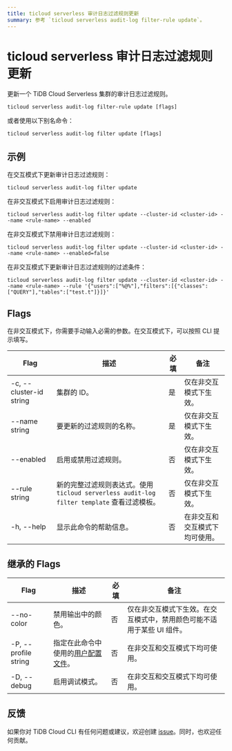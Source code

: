 ```yaml
---
title: ticloud serverless 审计日志过滤规则更新
summary: 参考 `ticloud serverless audit-log filter-rule update`。
---
```


# ticloud serverless 审计日志过滤规则更新

更新一个 TiDB Cloud Serverless 集群的审计日志过滤规则。

```shell
ticloud serverless audit-log filter-rule update [flags]
```

或者使用以下别名命令：

```shell
ticloud serverless audit-log filter update [flags]
```

## 示例

在交互模式下更新审计日志过滤规则：

```shell
ticloud serverless audit-log filter update
```

在非交互模式下启用审计日志过滤规则：

```shell
ticloud serverless audit-log filter update --cluster-id <cluster-id> --name <rule-name> --enabled
```

在非交互模式下禁用审计日志过滤规则：

```shell
ticloud serverless audit-log filter update --cluster-id <cluster-id> --name <rule-name> --enabled=false
```

在非交互模式下更新审计日志过滤规则的过滤条件：

```shell
ticloud serverless audit-log filter update --cluster-id <cluster-id> --name <rule-name> --rule '{"users":["%@%"],"filters":[{"classes":["QUERY"],"tables":["test.t"]}]}'
```

## Flags

在非交互模式下，你需要手动输入必需的参数。在交互模式下，可以按照 CLI 提示填写。

| Flag                    | 描述                                                                                                         | 必填 | 备注                                               |
|-------------------------|--------------------------------------------------------------------------------------------------------------|--------|----------------------------------------------------|
| -c, --cluster-id string | 集群的 ID。                                                                                                 | 是     | 仅在非交互模式下生效。                              |
| --name string           | 要更新的过滤规则的名称。                                                                                     | 是     | 仅在非交互模式下生效。                              |
| --enabled               | 启用或禁用过滤规则。                                                                                         | 否     | 仅在非交互模式下生效。                              |
| --rule string           | 新的完整过滤规则表达式。使用 `ticloud serverless audit-log filter template` 查看过滤模板。                   | 否     | 仅在非交互模式下生效。                              |
| -h, --help              | 显示此命令的帮助信息。                                                                                       | 否     | 在非交互和交互模式下均可使用。                        |

## 继承的 Flags

| Flag                 | 描述                                                                                          | 必填 | 备注                                                                                                              |
|----------------------|------------------------------------------------------------------------------------------------|--------|-------------------------------------------------------------------------------------------------------------------|
| --no-color           | 禁用输出中的颜色。                                                                               | 否     | 仅在非交互模式下生效。在交互模式中，禁用颜色可能不适用于某些 UI 组件。                                              |
| -P, --profile string | 指定在此命令中使用的[用户配置文件](/tidb-cloud/cli-reference.md#user-profile)。             | 否     | 在非交互和交互模式下均可使用。                                                                                     |
| -D, --debug          | 启用调试模式。                                                                                   | 否     | 在非交互和交互模式下均可使用。                                                                                     |

## 反馈

如果你对 TiDB Cloud CLI 有任何问题或建议，欢迎创建 [issue](https://github.com/tidbcloud/tidbcloud-cli/issues/new/choose)。同时，也欢迎任何贡献。